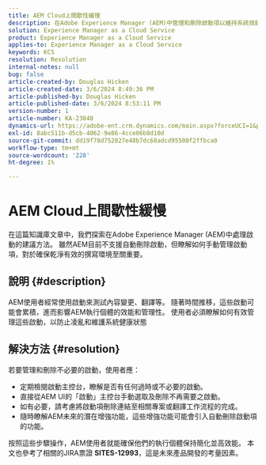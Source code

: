```yaml
---
title: AEM Cloud上間歇性緩慢
description: 在Adobe Experience Manager (AEM)中管理和刪除啟動項以維持系統效能和組織的最佳作法。
solution: Experience Manager as a Cloud Service
product: Experience Manager as a Cloud Service
applies-to: Experience Manager as a Cloud Service
keywords: KCS
resolution: Resolution
internal-notes: null
bug: false
article-created-by: Douglas Hicken
article-created-date: 3/6/2024 8:49:36 PM
article-published-by: Douglas Hicken
article-published-date: 3/6/2024 8:53:11 PM
version-number: 1
article-number: KA-23840
dynamics-url: https://adobe-ent.crm.dynamics.com/main.aspx?forceUCI=1&pagetype=entityrecord&etn=knowledgearticle&id=7423190a-fbdb-ee11-904d-6045bd006793
exl-id: 8abc511b-d5cb-4062-9e86-4cce06b8d10d
source-git-commit: dd19f78d752827e48b7dc68adcd95500f2ffbca0
workflow-type: tm+mt
source-wordcount: '228'
ht-degree: 1%

---
```


# AEM Cloud上間歇性緩慢


在這篇知識庫文章中，我們探索在Adobe Experience Manager (AEM)中處理啟動的建議方法。 雖然AEM目前不支援自動刪除啟動，但瞭解如何手動管理啟動項，對於確保乾淨有效的撰寫環境至關重要。

## 說明 {#description}






AEM使用者經常使用啟動來測試內容變更、翻譯等。 隨著時間推移，這些啟動可能會累積，進而影響AEM執行個體的效能和管理性。 使用者必須瞭解如何有效管理這些啟動，以防止凌亂和維護系統健康狀態








## 解決方法 {#resolution}


若要管理和刪除不必要的啟動，使用者應：

- 定期檢閱啟動主控台，瞭解是否有任何過時或不必要的啟動。
- 直接從AEM UI的「啟動」主控台手動選取及刪除不再需要之啟動。
- 如有必要，請考慮將啟動項刪除連結至相關專案或翻譯工作流程的完成。
- 隨時瞭解AEM未來的潛在增強功能，這些增強功能可能會引入自動刪除啟動項的功能。


按照這些步驟操作，AEM使用者就能確保他們的執行個體保持簡化並高效能。 本文也參考了相關的JIRA票證 <b>SITES-12993</b>，這是未來產品開發的考量因素。
